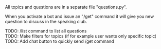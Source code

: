 All topics and questions are in a separate file "questions.py".

When you activate a bot and issue an "/get" command it will give you new question to discuss in the speaking club.

TODO: /list command to list all questions  
TODO: Make filters for topics (if for example user wants only specific topic)  
TODO: Add chat button to quickly send /get command
